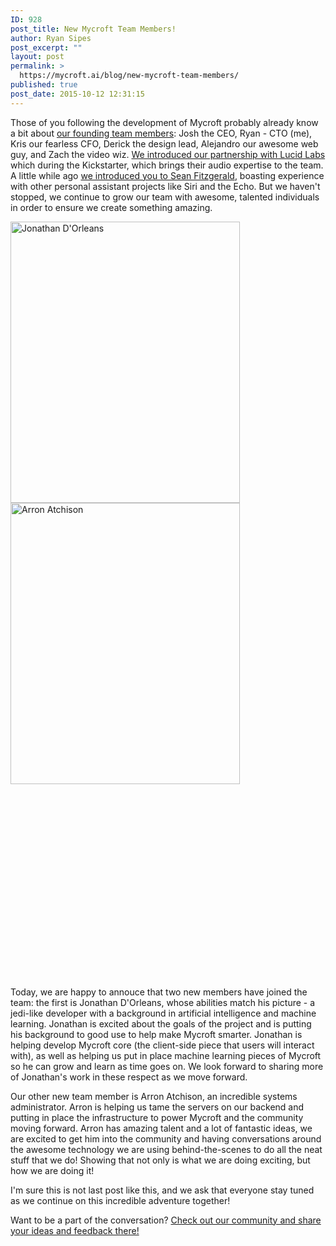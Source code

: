 ```yaml
---
ID: 928
post_title: New Mycroft Team Members!
author: Ryan Sipes
post_excerpt: ""
layout: post
permalink: >
  https://mycroft.ai/blog/new-mycroft-team-members/
published: true
post_date: 2015-10-12 12:31:15
---
```

Those of you following the development of Mycroft probably already know a bit about <a href="https://mycroft.ai/about" target="_blank">our founding team members</a>: Josh the CEO, Ryan - CTO (me), Kris our fearless CFO, Derick the design lead, Alejandro our awesome web guy, and Zach the video wiz. <a href="https://mycroft.ai/new-partnership-with-lucid-labs/" target="_blank">We introduced our partnership with Lucid Labs</a> which during the Kickstarter, which brings their audio expertise to the team. A little while ago <a href="https://mycroft.ai/new-developer-sean-fitzgerald/" target="_blank">we introduced you to Sean Fitzgerald</a>, boasting experience with other personal assistant projects like Siri and the Echo. But we haven't stopped, we continue to grow our team with awesome, talented individuals in order to ensure we create something amazing.

<a href="https://mycroft.ai/wp-content/uploads/2015/10/Jon.jpg"><img class="size-full wp-image-958 alignleft" src="https://mycroft.ai/wp-content/uploads/2015/10/Jon.jpg" alt="Jonathan D'Orleans" width="367" height="450" /></a><a href="https://mycroft.ai/wp-content/uploads/2015/10/arron_pic.jpeg"><img class="size-full wp-image-959 alignleft" src="https://mycroft.ai/wp-content/uploads/2015/10/arron_pic.jpeg" alt="Arron Atchison" width="367" height="450" /></a>

&nbsp;

&nbsp;

&nbsp;

&nbsp;

&nbsp;

&nbsp;

&nbsp;

&nbsp;

&nbsp;

&nbsp;

Today, we are happy to annouce that two new members have joined the team: the first is Jonathan D'Orleans, whose abilities match his picture - a jedi-like developer with a background in artificial intelligence and machine learning. Jonathan is excited about the goals of the project and is putting his background to good use to help make Mycroft smarter. Jonathan is helping develop Mycroft core (the client-side piece that users will interact with), as well as helping us put in place machine learning pieces of Mycroft so he can grow and learn as time goes on. We look forward to sharing more of Jonathan's work in these respect as we move forward.

Our other new team member is Arron Atchison, an incredible systems administrator. Arron is helping us tame the servers on our backend and putting in place the infrastructure to power Mycroft and the community moving forward. Arron has amazing talent and a lot of fantastic ideas, we are excited to get him into the community and having conversations around the awesome technology we are using behind-the-scenes to do all the neat stuff that we do! Showing that not only is what we are doing exciting, but how we are doing it!

I'm sure this is not last post like this, and we ask that everyone stay tuned as we continue on this incredible adventure together!

Want to be a part of the conversation? <a href="https://community.mycroft.ai" target="_blank">Check out our community and share your ideas and feedback there!</a>